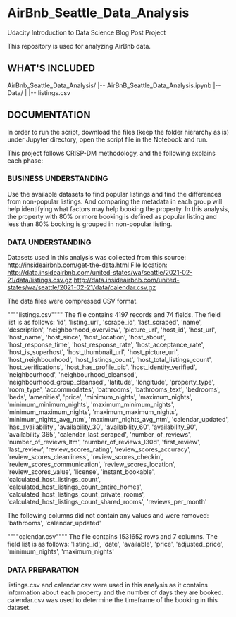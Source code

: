 # AirBnb_Seattle_Data_Analysis
Udacity Introduction to Data Science Blog Post Project

This repository is used for analyzing AirBnb data.

## WHAT'S INCLUDED
AirBnb_Seattle_Data_Analysis/
|-- AirBnB_Seattle_Data_Analysis.ipynb
|-- Data/
|   |-- listings.csv

## DOCUMENTATION
In order to run the script, download the files (keep the folder hierarchy as is) under Jupyter directory, open the script file in the Notebook and run.

This project follows CRISP-DM methodology, and the following explains each phase:
### BUSINESS UNDERSTANDING
  Use the available datasets to find popular listings and find the differences from non-popular listings.  And comparing the metadata in each group will help identifying what factors may help booking the property.  In this analysis, the property with 80% or more booking is defined as popular listing and less than 80% booking is grouped in non-popular listing.
  
### DATA UNDERSTANDING
  Datasets used in this analysis was collected from this source:  http://insideairbnb.com/get-the-data.html
  File location:  
      http://data.insideairbnb.com/united-states/wa/seattle/2021-02-21/data/listings.csv.gz
      http://data.insideairbnb.com/united-states/wa/seattle/2021-02-21/data/calendar.csv.gz
  
  The data files were compressed CSV format.

""""listings.csv""""
  The file contains 4197 records and 74 fields.  The field list is as follows:
'id',  'listing_url',  'scrape_id',  'last_scraped',  'name',  'description',  'neighborhood_overview',  'picture_url',  'host_id',  'host_url',  'host_name',  'host_since',  'host_location',  'host_about',  'host_response_time',  'host_response_rate',  'host_acceptance_rate',  'host_is_superhost',  'host_thumbnail_url',  'host_picture_url',  'host_neighbourhood',  'host_listings_count',  'host_total_listings_count',  'host_verifications',  'host_has_profile_pic',  'host_identity_verified',  'neighbourhood',  'neighbourhood_cleansed',  'neighbourhood_group_cleansed',  'latitude',  'longitude',  'property_type',  'room_type',  'accommodates',  'bathrooms',  'bathrooms_text',  'bedrooms',  'beds',  'amenities',  'price',  'minimum_nights',  'maximum_nights',  'minimum_minimum_nights',  'maximum_minimum_nights',  'minimum_maximum_nights',  'maximum_maximum_nights',  'minimum_nights_avg_ntm',  'maximum_nights_avg_ntm',  'calendar_updated',  'has_availability',  'availability_30',  'availability_60',  'availability_90',  'availability_365',  'calendar_last_scraped',  'number_of_reviews',  'number_of_reviews_ltm',  'number_of_reviews_l30d',  'first_review',  'last_review',  'review_scores_rating',  'review_scores_accuracy',  'review_scores_cleanliness',  'review_scores_checkin',  'review_scores_communication',  'review_scores_location',  'review_scores_value',  'license',  'instant_bookable',  'calculated_host_listings_count',  'calculated_host_listings_count_entire_homes',  'calculated_host_listings_count_private_rooms',  'calculated_host_listings_count_shared_rooms',  'reviews_per_month'

  The following columns did not contain any values and were removed:
        'bathrooms', 'calendar_updated'
        
 """"calendar.csv""""
  The file contains 1531652 rows and 7 columns.  The field list is as follows:
'listing_id', 'date', 'available', 'price', 'adjusted_price', 'minimum_nights', 'maximum_nights'  
  
 ### DATA PREPARATION
  listings.csv and calendar.csv were used in this analysis as it contains information about each property and the number of days they are booked.  calendar.csv was used to determine the timeframe of the booking in this dataset.
